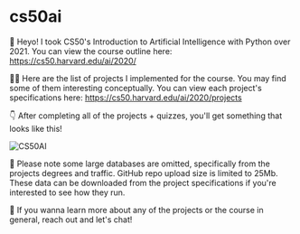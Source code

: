 # cs50ai
👋 Heyo! I took CS50's Introduction to Artificial Intelligence with Python over 2021. You can view the course outline here: https://cs50.harvard.edu/ai/2020/

🧑‍💻 Here are the list of projects I implemented for the course. You may find some of them interesting conceptually. You can view each project's specifications here: https://cs50.harvard.edu/ai/2020/projects

👇 After completing all of the projects + quizzes, you'll get something that looks like this!

![CS50AI](https://user-images.githubusercontent.com/37886722/137134480-64e8e27f-4d16-4bde-9540-2da8cef8f8da.png)

🚨 Please note some large databases are omitted, specifically from the projects degrees and traffic. GitHub repo upload size is limited to 25Mb. These data can be downloaded from the project specifications if you're interested to see how they run.

🙌 If you wanna learn more about any of the projects or the course in general, reach out and let's chat!
